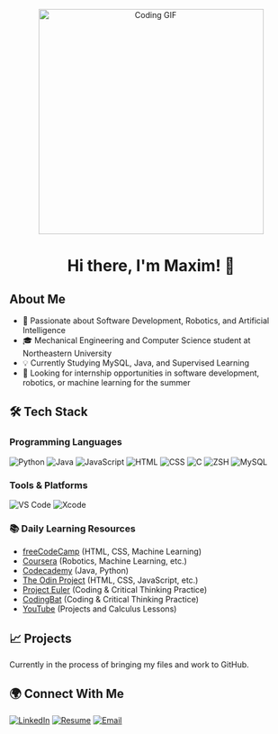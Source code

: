 <p align="center">
  <img src="https://thumbs.gfycat.com/CheerySeparateGoldeneye-size_restricted.gif" alt="Coding GIF" width="400"/>
</p>

<h1 align="center">Hi there, I'm Maxim! 👋</h1>

## About Me

- 🚀 Passionate about Software Development, Robotics, and Artificial Intelligence
- 🎓 Mechanical Engineering and Computer Science student at Northeastern University
- 💡 Currently Studying MySQL, Java, and Supervised Learning
- 💼 Looking for internship opportunities in software development, robotics, or machine learning for the summer

## 🛠 Tech Stack

### Programming Languages
![Python](https://img.shields.io/badge/-Python-333333?style=flat&logo=python)
![Java](https://img.shields.io/badge/-Java-333333?style=flat&logo=Java&logoColor=007396)
![JavaScript](https://img.shields.io/badge/-JavaScript-333333?style=flat&logo=javascript)
![HTML](https://img.shields.io/badge/-HTML5-333333?style=flat&logo=HTML5)
![CSS](https://img.shields.io/badge/-CSS3-333333?style=flat&logo=CSS3&logoColor=1572B6)
![C](https://img.shields.io/badge/-C-333333?style=flat&logo=C)
![ZSH](https://img.shields.io/badge/-ZSH-333333?style=flat&logo=gnu-bash)
![MySQL](https://img.shields.io/badge/-MySQL-333333?style=flat&logo=mysql&logoColor=white)

### Tools & Platforms
![VS Code](https://img.shields.io/badge/-VS%20Code-333333?style=flat&logo=visual-studio-code&logoColor=007ACC)
![Xcode](https://img.shields.io/badge/-Xcode-333333?style=flat&logo=xcode&logoColor=007ACC)

### 📚 Daily Learning Resources
- [freeCodeCamp](https://www.freecodecamp.org/) (HTML, CSS, Machine Learning)
- [Coursera](https://www.coursera.org/) (Robotics, Machine Learning, etc.)
- [Codecademy](https://www.codecademy.com/) (Java, Python)
- [The Odin Project](https://www.theodinproject.com/) (HTML, CSS, JavaScript, etc.)
- [Project Euler](https://projecteuler.net/) (Coding & Critical Thinking Practice)
- [CodingBat](https://codingbat.com/) (Coding & Critical Thinking Practice)
- [YouTube](https://www.youtube.com/) (Projects and Calculus Lessons)

## 📈 Projects

Currently in the process of bringing my files and work to GitHub.

## 🌍 Connect With Me

[![LinkedIn](https://img.shields.io/badge/-LinkedIn-0077B5?style=flat&logo=LinkedIn&logoColor=white)](https://www.linkedin.com/in/maxim-ilin-196442277/)
[![Resume](https://img.shields.io/badge/-Resume-34A853?style=flat&logo=Google-Drive&logoColor=white)](https://docs.google.com/document/d/1y1Wna3Vs-x17wZ5KBbf25eHt4PZ1Kas9BtNcTJ8sOCQ/edit?tab=t.0)
[![Email](https://img.shields.io/badge/Email-maximailin1@gmail.com-D14836?style=flat-square&logo=gmail&logoColor=white)](mailto:maximailin1@gmail.com)
